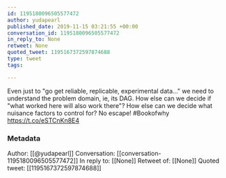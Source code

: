 ```yaml
---
id: 1195180096505577472
author: yudapearl
published_date: 2019-11-15 03:21:55 +00:00
conversation_id: 1195180096505577472
in_reply_to: None
retweet: None
quoted_tweet: 1195167372597874688
type: tweet
tags:

---
```


Even just to "go get reliable, replicable, experimental data..." we need to understand the problem domain, ie, its DAG. How else can we decide if "what worked here will also work there"? How else can we decide what nuisance factors to control for? No escape! #Bookofwhy https://t.co/eSTCnKn8E4

### Metadata

Author: [[@yudapearl]]
Conversation: [[conversation-1195180096505577472]]
In reply to: [[None]]
Retweet of: [[None]]
Quoted tweet: [[1195167372597874688]]
